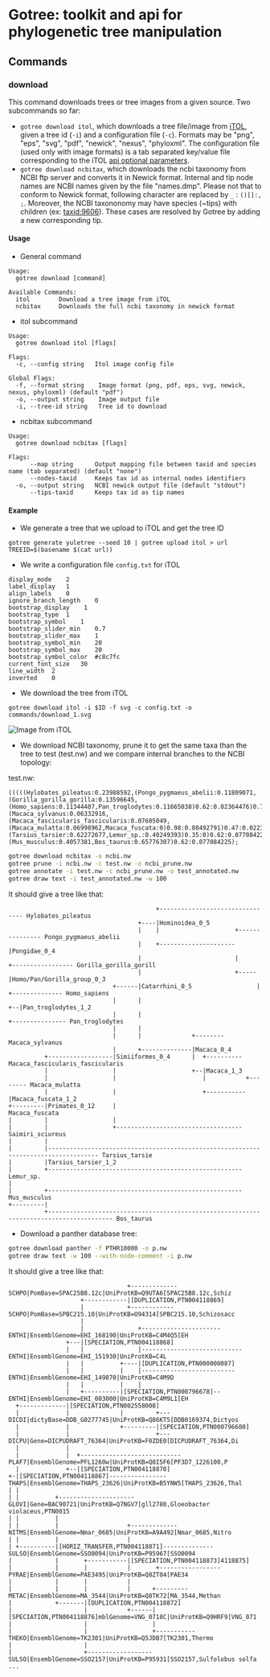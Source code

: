 # Gotree: toolkit and api for phylogenetic tree manipulation

## Commands

### download
This command downloads trees or tree images from a given source. Two subcommands so far:
* `gotree download itol`, which downloads a tree file/image from [iTOL](https://itol.embl.de/), given a tree id (`-i`) and a configuration file (`-c`). Formats may be "png", "eps", "svg", "pdf", "newick", "nexus", "phyloxml". The configuration file (used only with image formats) is a tab separated key/value file corresponding to the iTOL [api optional parameters](https://itol.embl.de/help.cgi#bExOpt).
* `gotree download ncbitax`, which downloads the ncbi taxonomy from NCBI ftp server and converts it in Newick format. Internal and tip node names are NCBI names given by the file "names.dmp". Please not that to conform to Newick format, following character are replaced by `_` : `()[]:, ;`. Moreover, the NCBI taxononomy may have species (~tips) with children (ex: [taxid:9606](https://www.ncbi.nlm.nih.gov/Taxonomy/Browser/wwwtax.cgi?mode=Tree&id=9606)). These cases are resolved by Gotree by adding a new corresponding tip.

#### Usage

* General command
```
Usage:
  gotree download [command]

Available Commands:
  itol        Download a tree image from iTOL
  ncbitax     Downloads the full ncbi taxonomy in newick format
```


* itol subcommand
```
Usage:
  gotree download itol [flags]

Flags:
  -c, --config string   Itol image config file

Global Flags:
  -f, --format string    Image format (png, pdf, eps, svg, newick, nexus, phyloxml) (default "pdf")
  -o, --output string    Image output file
  -i, --tree-id string   Tree id to download
```

* ncbitax subcommand
```
Usage:
  gotree download ncbitax [flags]

Flags:
      --map string      Output mapping file between taxid and species name (tab separated) (default "none")
      --nodes-taxid     Keeps tax id as internal nodes identifiers
  -o, --output string   NCBI newick output file (default "stdout")
      --tips-taxid      Keeps tax id as tip names
```

#### Example

* We generate a tree that we upload to iTOL and get the tree ID
```
gotree generate yuletree --seed 10 | gotree upload itol > url
TREEID=$(basename $(cat url))
```

* We write a configuration file `config.txt` for iTOL
```
display_mode	2
label_display	1
align_labels	0
ignore_branch_length	0
bootstrap_display	 1
bootstrap_type	1
bootstrap_symbol	1
bootstrap_slider_min	0.7
bootstrap_slider_max	1
bootstrap_symbol_min	20
bootstrap_symbol_max	20
bootstrap_symbol_color	#c8c7fc
current_font_size	30
line_width	2
inverted	0
```

* We download the tree from iTOL
```
gotree download itol -i $ID -f svg -c config.txt -o commands/download_1.svg
```

![Image from iTOL](download_1.svg)

* We download NCBI taxonomy, prune it to get the same taxa than the tree to test (test.nw) and we compare internal branches to the NCBI topology:

test.nw:
```
(((((Hylobates_pileatus:0.23988592,(Pongo_pygmaeus_abelii:0.11809071,(Gorilla_gorilla_gorilla:0.13596645,(Homo_sapiens:0.11344407,Pan_troglodytes:0.11665038)0.62:0.02364476)0.78:0.04257513)0.93:0.15711475)0.56:0.03966791,(Macaca_sylvanus:0.06332916,(Macaca_fascicularis_fascicularis:0.07605049,(Macaca_mulatta:0.06998962,Macaca_fuscata:0)0.98:0.08492791)0.47:0.02236558)0.89:0.11208218)0.43:0.0477543,Saimiri_sciureus:0.25824985)0.71:0.14311537,(Tarsius_tarsier:0.62272677,Lemur_sp.:0.40249393)0.35:0)0.62:0.077084225,(Mus_musculus:0.4057381,Bos_taurus:0.65776307)0.62:0.077084225);
```

```bash
gotree download ncbitax -o ncbi.nw
gotree prune -i ncbi.nw -c test.nw -o ncbi_prune.nw
gotree annotate -i test.nw -c ncbi_prune.nw -o test_annotated.nw
gotree draw text -i test_annotated.nw -w 100
```

It should give a tree like that:
```
                                         +-------------------------------- Hylobates_pileatus                 
                                    +----|Hominoidea_0_5                                                      
                                    |    |                     +--------------- Pongo_pygmaeus_abelii         
                                    |    +---------------------|Pongidae_0_4                                  
                                    |                          |     +----------------- Gorilla_gorilla_gorill
                                    |                          +-----|Homo/Pan/Gorilla_group_0_3              
                             +------|Catarrhini_0_5                  |  +-------------- Homo_sapiens          
                             |      |                                +--|Pan_troglodytes_1_2                  
                             |      |                                   +--------------- Pan_troglodytes      
                             |      |                                                                         
                             |      |              +-------- Macaca_sylvanus                                  
                             |      +--------------|Macaca_0_4                                                
          +------------------|Simiiformes_0_4      |  +---------- Macaca_fascicularis_fascicularis            
          |                  |                     +--|Macaca_1_3                                             
          |                  |                        |           +-------- Macaca_mulatta                    
          |                  |                        +-----------|Macaca_fuscata_1_2                         
+---------|Primates_0_12     |                                     Macaca_fuscata                             
|         |                  |                                                                                
|         |                  +----------------------------------- Saimiri_sciureus                            
|         |                                                                                                   
|         |------------------------------------------------------------------------------------ Tarsius_tarsie
|         |Tarsius_tarsier_1_2                                                                                
|         +------------------------------------------------------ Lemur_sp.                                   
|                                                                                                             
|         +------------------------------------------------------ Mus_musculus                                
+---------|                                                                                                   
          +---------------------------------------------------------------------------------------- Bos_taurus
```

* Download a panther database tree:


```bash
gotree download panther -f PTHR10000 -o p.nw
gotree draw text -w 100 --with-node-comment -i p.nw 
```

It should give a tree like that:
```
                                 +------------- SCHPO|PomBase=SPAC25B8.12c|UniProtKB=Q9UTA6[SPAC25B8.12c,Schiz
                    +------------|[DUPLICATION,PTN004118869]                                                  
                    |            +------------ SCHPO|PomBase=SPBC215.10|UniProtKB=O94314[SPBC215.10,Schizosacc
                    |                                                                                         
                    |               +---------------------- ENTHI|EnsemblGenome=EHI_168190|UniProtKB=C4M4Q5[EH
                +---|[SPECIATION,PTN004118868]                                                                
                |   |               |---------------------------- ENTHI|EnsemblGenome=EHI_151930|UniProtKB=C4L
                |   |          +----|[DUPLICATION,PTN000000087]                                               
                |   |          |    |-------------------------- ENTHI|EnsemblGenome=EHI_149870|UniProtKB=C4M9D
                |   |          |    |                                                                         
                |   +----------|[SPECIATION,PTN000796678]-- ENTHI|EnsemblGenome=EHI_003000|UniProtKB=C4M9L1[EH
  +-------------|[SPECIATION,PTN002558008]                                                                    
  |             |              |         +--- DICDI|dictyBase=DDB_G0277745|UniProtKB=Q86KT5[DDB0169374,Dictyos
  |             |              +---------|[SPECIATION,PTN000796680]                                           
  |             |                        +--- DICPU|Gene=DICPUDRAFT_76364|UniProtKB=F0ZDE0[DICPUDRAFT_76364,Di
  |             |                                                                                             
  |             |  +---------------------------- PLAF7|EnsemblGenome=PFL1260w|UniProtKB=Q8I5F6[PF3D7_1226100,P
  |             +--|[SPECIATION,PTN004118870]                                                                 
+-|[SPECIATION,PTN004118867]---------------- THAPS|EnsemblGenome=THAPS_23626|UniProtKB=B5YNW5[THAPS_23626,Thal
| |                                                                                                           
| |          +--------------------- GLOVI|Gene=BAC90721|UniProtKB=Q7NGV7[gll2780,Gloeobacter violaceus,PTN0015
| |          |                                                                                                
| |          |                   +------------- NITMS|EnsemblGenome=Nmar_0685|UniProtKB=A9A492[Nmar_0685,Nitro
| |          |                   |                                                                            
| +----------|[HORIZ_TRANSFER,PTN004118871]-------------- SULSO|EnsemblGenome=SSO0094|UniProtKB=P95967[SSO0094
|            |       +-----------|[SPECIATION,PTN004118873]4118875]                                           
|            |       |           |       +----------------- PYRAE|EnsemblGenome=PAE3495|UniProtKB=Q8ZT04[PAE34
|            |       |           |                                                                            
|            |       |           |      +--------- METAC|EnsemblGenome=MA_3544|UniProtKB=Q8TK72[MA_3544,Methan
|            +-------|[DUPLICATION,PTN004118872]                                                              
|                    |           +------|[SPECIATION,PTN004118876]mblGenome=VNG_0718C|UniProtKB=Q9HRF9[VNG_071
|                    |                  |                                                                     
|                    |                  +----------- THEKO|EnsemblGenome=TK2301|UniProtKB=Q5JDB7[TK2301,Thermo
|                    |                                                                                        
|                    +------------------ SULSO|EnsemblGenome=SSO2157|UniProtKB=P95931[SSO2157,Sulfolobus solfa
...
```


